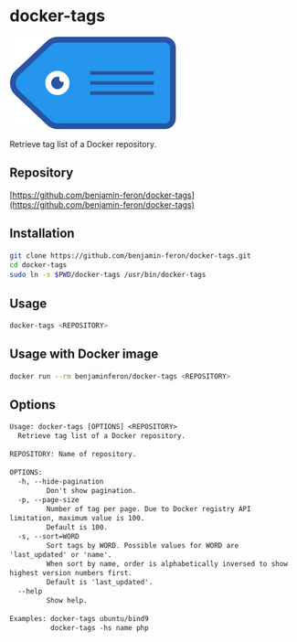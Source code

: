 # docker-tags

![logo](https://github.com/benjamin-feron/docker-tags/raw/main/images/docker-tags.png "docker-tags logo")

Retrieve tag list of a Docker repository.

## Repository

[https://github.com/benjamin-feron/docker-tags](https://github.com/benjamin-feron/docker-tags)

## Installation

```bash
git clone https://github.com/benjamin-feron/docker-tags.git
cd docker-tags
sudo ln -s $PWD/docker-tags /usr/bin/docker-tags
```

## Usage

```bash
docker-tags <REPOSITORY>
```

## Usage with Docker image

```bash
docker run --rm benjaminferon/docker-tags <REPOSITORY>
```

## Options

```text
Usage: docker-tags [OPTIONS] <REPOSITORY>
  Retrieve tag list of a Docker repository.

REPOSITORY: Name of repository.

OPTIONS:
  -h, --hide-pagination
         Don't show pagination.
  -p, --page-size
         Number of tag per page. Due to Docker registry API limitation, maximum value is 100.
         Default is 100.
  -s, --sort=WORD
         Sort tags by WORD. Possible values for WORD are 'last_updated' or 'name'.
         When sort by name, order is alphabetically inversed to show highest version numbers first.
         Default is 'last_updated'.
  --help
         Show help.

Examples: docker-tags ubuntu/bind9
          docker-tags -hs name php
```
